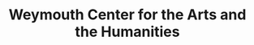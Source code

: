 ---
layout: repo
title: "Weymouth Center for the Arts and the Humanities"
id: 5517
permalink: repos/5517/
---